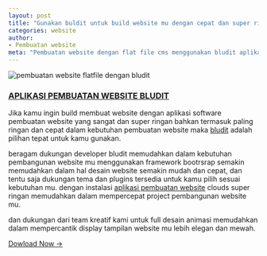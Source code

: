 ```yaml
---
layout: post
title: "Gunakan buldit untuk build website mu dengan cepat dan super ringan"
categories: website
author:
- Pembuatan website
meta: "Pembuatan website dengan flat file cms menggunakan bludit aplikasi pembuat web"
---
```

![pembuatan website flatfile dengan bludit](https://mesinkasir.github.io/assets/img/bludit.png)

### **[APLIKASI PEMBUATAN WEBSITE BLUDIT](/website/2020/03/08/bludit.html)**

Jika kamu ingin build membuat website dengan aplikasi software pembuatan website yang sangat dan super ringan bahkan termasuk paling ringan dan cepat dalam kebutuhan pembuatan website maka [bludit](https://www.bludit.com/) adalah pilihan tepat untuk kamu gunakan.

beragam dukungan developer bludit memudahkan dalam kebutuhan pembangunan website mu menggunakan framework bootrsrap semakin memudahkan dalam hal desain website semakin mudah dan cepat, dan tentu saja dukungan tema dan plugins tersedia untuk kamu pilih sesuai kebutuhan mu. dengan instalasi [aplikasi pembuatan website](/website/2020/03/08/bludit.html) clouds super ringan memudahkan dalam mempercepat project pembangunan website mu.

dan dukungan dari team kreatif kami untuk full desain animasi memudahkan dalam mempercantik display tampilan website mu lebih elegan dan mewah.


[Dowload Now →](https://mesinkasir.github.io/e-catalog/Creative%20Website%20ART.pdf)
